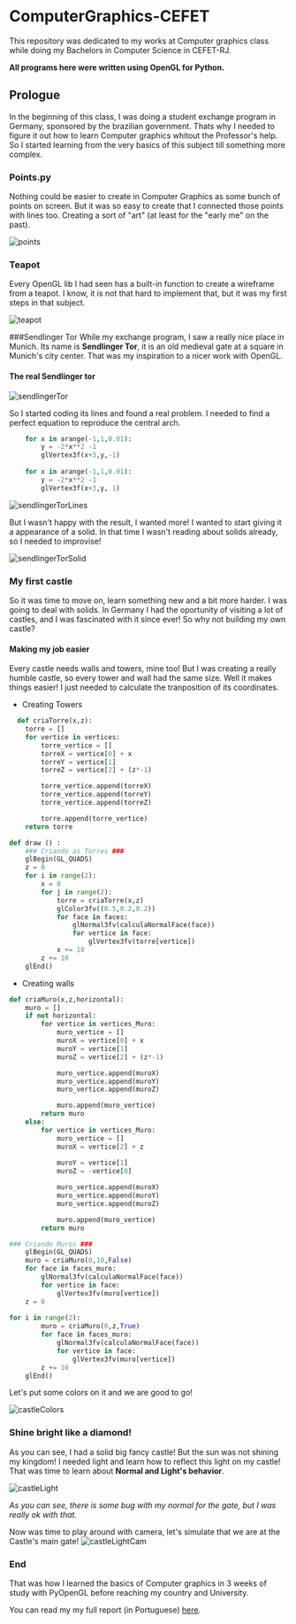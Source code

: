 [points]:images/points.png
[teapot]:images/teapot.png
[sendlingerTor]:images/sendlingerTor.png
[sendlingerTorLines]:images/sendlingerTorLines.png
[sendlingerTorSolid]:images/sendlingerTorSolid.png
[castleColors]:images/castleColors.png
[castleColorsCam]:images/castleColorsCam.png
[castleLight]:images/castleLight.png
[castleLightCam]:images/castleLightCam.png


# ComputerGraphics-CEFET
This repository was dedicated to my works at Computer graphics class while doing my Bachelors in Computer Science in CEFET-RJ.

**All programs here were written using OpenGL for Python.**

## Prologue
In the beginning of this class, I was doing a student exchange program in Germany, sponsored by the brazilian government. Thats why I needed to figure it out how to learn Computer graphics whitout the Professor's help. So I started learning from the very basics of this subject till something more complex.

### Points.py
Nothing could be easier to create in Computer Graphics as some bunch of points on screen. But it was so easy to create that I connected those points with lines too. Creating a sort of "art" (at least for the "early me" on the past).

![points]

### Teapot
Every OpenGL lib I had seen has a built-in function to create a wireframe from a teapot. I know, it is not that hard to implement that, but it was my first steps in that subject.

![teapot]

###Sendlinger Tor
While my exchange program, I saw a really nice place in Munich. Its name is **Sendlinger Tor**, it is an old medieval gate at a square in Munich's city center. That was my inspiration to a nicer work with OpenGL.

#### The real Sendlinger tor
![sendlingerTor]

So I started coding its lines and found a real problem. I needed to find a perfect equation to reproduce the central arch.
```python
	for x in arange(-1,1,0.01):
		y = -2*x**2 -1
		glVertex3f(x+3,y,-1)
	
	for x in arange(-1,1,0.01):
		y = -2*x**2 -1
		glVertex3f(x+3,y, 1)

```
![sendlingerTorLines]

But I wasn't happy with the result, I wanted more! I wanted to start giving it a appearance of a solid. In that time I wasn't reading about solids already, so I needed to improvise!

![sendlingerTorSolid]

### My first castle
So it was time to move on, learn something new and a bit more harder. I was going to deal with solids. In Germany I had the oportunity of visiting a lot of castles, and I was fascinated with it since ever! So why not building my own castle?

#### Making my job easier
Every castle needs walls and towers, mine too! But I was creating a really humble castle, so every tower and wall had the same size. Well it makes things easier! I just needed to calculate the tranposition of its coordinates.

* Creating Towers
```python
  def criaTorre(x,z):
	torre = []
	for vertice in vertices:
		torre_vertice = []
		torreX = vertice[0] + x
		torreY = vertice[1]
		torreZ = vertice[2] + (z*-1) 

		torre_vertice.append(torreX)
		torre_vertice.append(torreY)
		torre_vertice.append(torreZ)

		torre.append(torre_vertice)
	return torre
```
```python
def draw () :
	### Criando as Torres ###
	glBegin(GL_QUADS)
	z = 0
	for i in range(2):
		x = 0	
		for j in range(2):
			torre = criaTorre(x,z)
			glColor3fv((0.5,0.2,0.2))
			for face in faces:
				glNormal3fv(calculaNormalFace(face))
				for vertice in face:
					glVertex3fv(torre[vertice])
			x += 10
		z += 10
	glEnd()
```

* Creating walls
```python
def criaMuro(x,z,horizontal):
	muro = []
	if not horizontal:
		for vertice in vertices_Muro:
			muro_vertice = []
			muroX = vertice[0] + x
			muroY = vertice[1]
			muroZ = vertice[2] + (z*-1)

			muro_vertice.append(muroX) 
			muro_vertice.append(muroY)
			muro_vertice.append(muroZ)

			muro.append(muro_vertice)
		return muro
	else:
		for vertice in vertices_Muro:
			muro_vertice = []
			muroX = vertice[2] + z
		
			muroY = vertice[1]
			muroZ = -vertice[0]

			muro_vertice.append(muroX) 
			muro_vertice.append(muroY)
			muro_vertice.append(muroZ)

			muro.append(muro_vertice)
		return muro
```
```python
### Criando Muros ###
	glBegin(GL_QUADS)
	muro = criaMuro(0,10,False)
	for face in faces_muro:
		glNormal3fv(calculaNormalFace(face))
		for vertice in face:
			glVertex3fv(muro[vertice])
	z = 0
	
for i in range(2):
		muro = criaMuro(0,z,True)
		for face in faces_muro:
			glNormal3fv(calculaNormalFace(face))
			for vertice in face:
				glVertex3fv(muro[vertice])
		z += 10
	glEnd()
```

Let's put some colors on it and we are good to go!

![castleColors]

### Shine bright like a diamond!
As you can see, I had a solid big fancy castle! But the sun was not shining my kingdom! I needed light and learn how to reflect this light on my castle! That was time to learn about **Normal and Light's behavior**.

![castleLight]

*As you can see, there is some bug with my normal for the gate, but I was really ok with that.*

Now was time to play around with camera, let's simulate that we are at the Castle's main gate!
![castleLightCam]

### End
That was how I learned the basics of Computer graphics in 3 weeks of study with PyOpenGL before reaching my country and University. 

You can read my my full report (in Portuguese) [here](https://drive.google.com/file/d/0B0yZCFuI97VkS2dVc2RpR2s5WFJIRFNoRWt4SHloeE55dzYw/view?usp=sharing).
